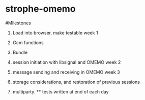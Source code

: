 # strophe-omemo

#Milestones
1. Load into browser, make testable
week 1
2. Gcm functions
3. Bundle
4. session initiation with libsignal and OMEMO
week 2
5. message sending and receiving in OMEMO
week 3
6. storage considerations, and restoration of previous sessions

7. multiparty.
** tests written at end of each day 
 

